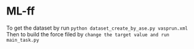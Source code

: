 # ML-ff
To get the dataset by run 
```python dataset_create_by_ase.py vasprun.xml```
Then to build the force filed by
```change the target value and run main_task.py```
